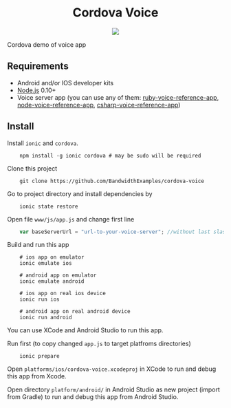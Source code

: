<div align="center">

# Cordova Voice

<a href="http://dev.bandwidth.com"><img src="https://s3.amazonaws.com/bwdemos/BW_Voice.png"/></a>
</div>

Cordova demo of voice app

## Requirements

* Android and/or IOS developer kits
* [Node.js](https://nodejs.org/) 0.10+
* Voice server app (you can use any of them: [ruby-voice-reference-app](https://github.com/BandwidthExamples/ruby-voice-reference-app), [node-voice-reference-app](https://github.com/BandwidthExamples/node-voice-reference-app), [csharp-voice-reference-app](https://github.com/BandwidthExamples/csharp-voice-reference-app))


## Install

Install `ionic` and `cordova`.

```
	npm install -g ionic cordova # may be sudo will be required
```

Clone this project

```
	git clone https://github.com/BandwidthExamples/cordova-voice
```
Go to project directory and install dependencies by

```
	ionic state restore
```

Open file `www/js/app.js` and change first line

```js
	var baseServerUrl = "url-to-your-voice-server"; //without last slash
```

Build and run this app

```
	# ios app on emulator
	ionic emulate ios
	
	# android app on emulator
	ionic emulate android
	
	# ios app on real ios device
	ionic run ios
	
	# android app on real android device
	ionic run android

```

You can use XCode and Android Studio to run this app.

Run first (to copy changed `app.js` to target platfroms directories)

```
	ionic prepare
```

Open `platforms/ios/cordova-voice.xcodeproj` in XCode to run and debug this app from Xcode.

Open directory `platform/android/` in Android Studio as new project (import from Gradle) to run and debug this app from Android Studio.


